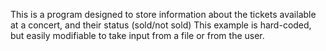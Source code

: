 This is a program designed to store information about the tickets available at a concert, and their status (sold/not sold)
This example is hard-coded, but easily modifiable to take input from a file or from the user.
